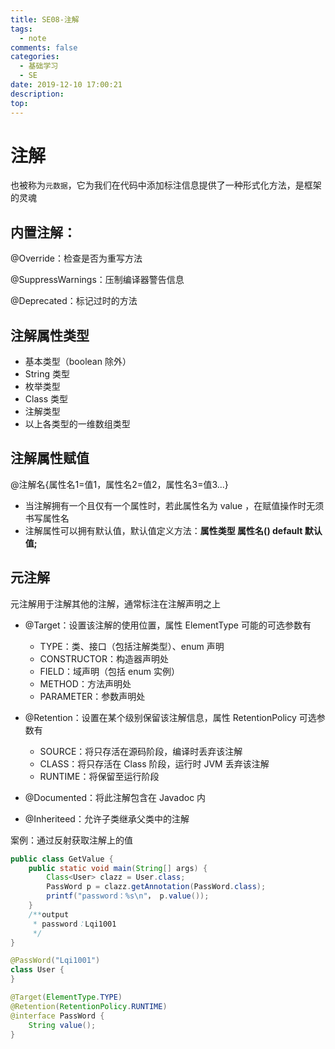 ```yaml
---
title: SE08-注解
tags:
  - note
comments: false
categories:
  - 基础学习
  - SE
date: 2019-12-10 17:00:21
description:
top:
---
```


# 注解
也被称为`元数据`，它为我们在代码中添加标注信息提供了一种形式化方法，是框架的灵魂

## 内置注解：

@Override：检查是否为重写方法

@SuppressWarnings：压制编译器警告信息

@Deprecated：标记过时的方法


## 注解属性类型

* 基本类型（boolean 除外） 
* String 类型
* 枚举类型
* Class 类型
* 注解类型
* 以上各类型的一维数组类型

## 注解属性赋值
@注解名{属性名1=值1，属性名2=值2，属性名3=值3...}

* 当注解拥有一个且仅有一个属性时，若此属性名为 value ，在赋值操作时无须书写属性名
* 注解属性可以拥有默认值，默认值定义方法：**属性类型 属性名() default 默认值;**

## 元注解
元注解用于注解其他的注解，通常标注在注解声明之上

* @Target：设置该注解的使用位置，属性 ElementType
  可能的可选参数有
  * TYPE：类、接口（包括注解类型）、enum 声明
  * CONSTRUCTOR：构造器声明处
  * FIELD：域声明（包括 enum 实例）
  * METHOD：方法声明处
  * PARAMETER：参数声明处

* @Retention：设置在某个级别保留该注解信息，属性 RetentionPolicy
  可选参数有
  * SOURCE：将只存活在源码阶段，编译时丢弃该注解
  * CLASS：将只存活在 Class 阶段，运行时 JVM 丢弃该注解
  * RUNTIME：将保留至运行阶段

* @Documented：将此注解包含在 Javadoc 内

* @Inheriteed：允许子类继承父类中的注解

案例：通过反射获取注解上的值

```java
public class GetValue {
    public static void main(String[] args) {
        Class<User> clazz = User.class;
        PassWord p = clazz.getAnnotation(PassWord.class);
        printf("password：%s\n"， p.value());
    }
    /**output
     * password：Lqi1001
     */
}

@PassWord("Lqi1001")
class User {
}

@Target(ElementType.TYPE)
@Retention(RetentionPolicy.RUNTIME)
@interface PassWord {
    String value();
}
```

